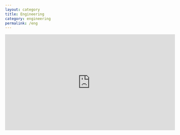 ```yaml
---
layout: category
title: Engineering
category: engineering
permalink: /eng
---
```


<iframe width="560" height="315" src="https://www.youtube.com/embed/HQVZ5H0IhXI" title="YouTube video player" frameborder="0" allow="accelerometer; autoplay; clipboard-write; encrypted-media; gyroscope; picture-in-picture; web-share" allowfullscreen></iframe>

